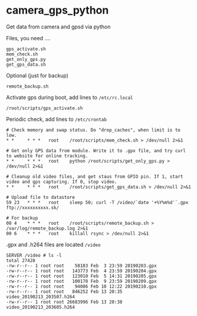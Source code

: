 # camera_gps_python
Get data from camera and gpsd via python

Files, you need ....
```
gps_activate.sh
mem_check.sh
get_only_gps.py
get_gps_data.sh
```
Optional (just for backup)
```
remote_backup.sh
```
Activate gps during boot, add lines to ```/etc/rc.local```
```
/root/scripts/gps_activate.sh
```

Periodic check, add lines to ```/etc/crontab```
```
# Check memory and swap status. Do "drop_caches", when limit is to low.
* *     * * *   root    /root/scripts/mem_check.sh > /dev/null 2>&1

# Get only GPS data from module. Write it to .gpx file, and try curl to website for online tracking.
* *     * * *   root    python /root/scripts/get_only_gps.py > /dev/null 2>&1

# Cleanup old video files, and get staus from GPIO pin. If 1, start video and gps capturing. If 0, stop video.
* *     * * *   root    /root/scripts/get_gps_data.sh > /dev/null 2>&1

# Upload file to datastore  
59 23   * * *   root    sleep 50; curl -T /video/`date '+%Y%m%d'`.gpx ftp://xxxxxxxxxx.sk/

# For backup
00 4    * * *   root    /root/scripts/remote_backup.sh > /var/log/remote_backup.log 2>&1
00 6    * * *   root    killall rsync > /dev/null 2>&1
```
.gpx and .h264 files are located ```/video```
```
SERVER /video # ls -l
total 27428
-rw-r--r-- 1 root root    58183 Feb  3 23:59 20190203.gpx
-rw-r--r-- 1 root root   143773 Feb  4 23:59 20190204.gpx
-rw-r--r-- 1 root root   123010 Feb  5 14:31 20190205.gpx
-rw-r--r-- 1 root root   100178 Feb  9 23:59 20190209.gpx
-rw-r--r-- 1 root root    94086 Feb 10 12:22 20190210.gpx
-rw-r--r-- 1 root root   846252 Feb 13 20:35 video_20190213_203507.h264
-rw-r--r-- 1 root root 26683996 Feb 13 20:38 video_20190213_203605.h264
```
